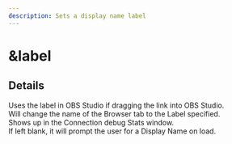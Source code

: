 ```yaml
---
description: Sets a display name label
---
```


# \&label

## Details

Uses the label in OBS Studio if dragging the link into OBS Studio.\
Will change the name of the Browser tab to the Label specified.\
Shows up in the Connection debug Stats window.\
If left blank, it will prompt the user for a Display Name on load.

